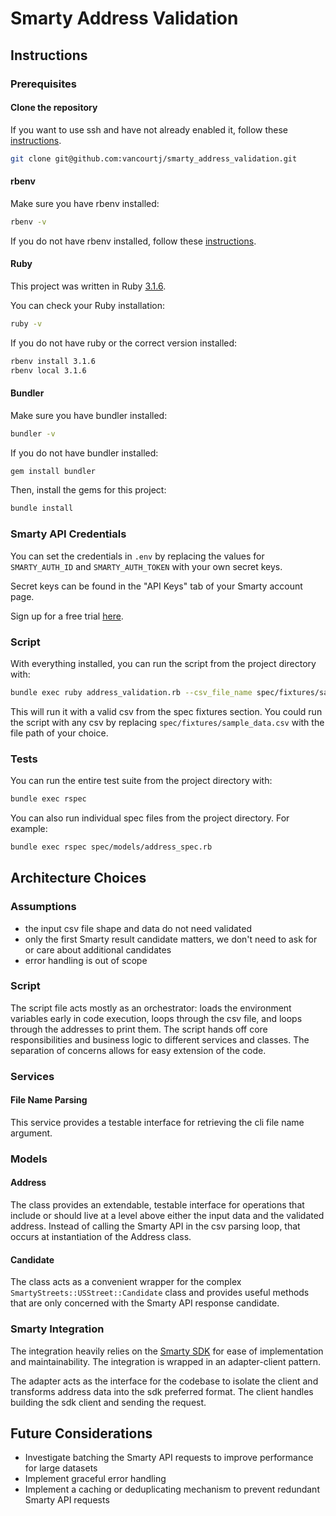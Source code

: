 # Smarty Address Validation

## Instructions

### Prerequisites

#### Clone the repository

If you want to use ssh and have not already enabled it, follow these [instructions](https://docs.github.com/en/authentication/connecting-to-github-with-ssh).

```bash
git clone git@github.com:vancourtj/smarty_address_validation.git
```

#### rbenv

Make sure you have rbenv installed:

```bash
rbenv -v
```

If you do not have rbenv installed, follow these [instructions](https://github.com/rbenv/rbenv#installation).

#### Ruby

This project was written in Ruby [3.1.6](https://www.ruby-lang.org/en/news/2024/05/29/ruby-3-1-6-released/).

You can check your Ruby installation:

```bash
ruby -v
```

If you do not have ruby or the correct version installed:

```bash
rbenv install 3.1.6
rbenv local 3.1.6
```

#### Bundler

Make sure you have bundler installed:

```bash
bundler -v
```

If you do not have bundler installed:

```bash
gem install bundler
```

Then, install the gems for this project:

```bash
bundle install
```

### Smarty API Credentials

You can set the credentials in `.env` by replacing the values for `SMARTY_AUTH_ID` and `SMARTY_AUTH_TOKEN` with your own secret keys.

Secret keys can be found in the "API Keys" tab of your Smarty account page.

Sign up for a free trial [here](https://www.smarty.com/products/us-address-verification).

### Script

With everything installed, you can run the script from the project directory with:

```bash
bundle exec ruby address_validation.rb --csv_file_name spec/fixtures/sample_data.csv
```

This will run it with a valid csv from the spec fixtures section. You could run the script with any csv by replacing `spec/fixtures/sample_data.csv` with the file path of your choice.

### Tests

You can run the entire test suite from the project directory with:

```bash
bundle exec rspec
```

You can also run individual spec files from the project directory. For example:

```bash
bundle exec rspec spec/models/address_spec.rb
```

## Architecture Choices

### Assumptions

- the input csv file shape and data do not need validated
- only the first Smarty result candidate matters, we don't need to ask for or care about additional candidates
- error handling is out of scope

### Script

The script file acts mostly as an orchestrator: loads the environment variables early in code execution, loops through the csv file, and loops through the addresses to print them. The script hands off core responsibilities and business logic to different services and classes. The separation of concerns allows for easy extension of the code.

### Services

#### File Name Parsing

This service provides a testable interface for retrieving the cli file name argument.

### Models

#### Address

The class provides an extendable, testable interface for operations that include or should live at a level above either the input data and the validated address. Instead of calling the Smarty API in the csv parsing loop, that occurs at instantiation of the Address class.

#### Candidate

The class acts as a convenient wrapper for the complex `SmartyStreets::USStreet::Candidate` class and provides useful methods that are only concerned with the Smarty API response candidate.

### Smarty Integration

The integration heavily relies on the [Smarty SDK](https://github.com/smartystreets/smartystreets-ruby-sdk/tree/master)
for ease of implementation and maintainability. The integration is wrapped in an adapter-client pattern.

The adapter acts as the interface for the codebase to isolate the client and transforms address data into
the sdk preferred format. The client handles building the sdk client and sending the request.

## Future Considerations

- Investigate batching the Smarty API requests to improve performance for large datasets
- Implement graceful error handling
- Implement a caching or deduplicating mechanism to prevent redundant Smarty API requests
